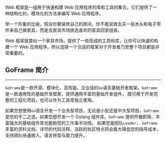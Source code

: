 Web 框架是一组用于快速构建 Web 应用程序的库和工具的集合。它们提供了一种结构化的、模块化的方法来编写 Web 应用程序。

举一个形象的比喻，假设你要装修自己的房间，你不能说我去买一些木头和电子零件来自己做家具，而是去家具市场挑选喜欢的家具回家组装。

Web 框架就类似一个家具市场，提供了一些现成的工具和库，让你可以快速的构建一个 Web 应用程序。所以选择一个合适的框架对于开发者乃至整个项目都是非常重要的。

## GoFrame 简介
---
`GoFrame`是一款开源、模块化、高性能、企业级的`Go`语言基础开发框架。`GoFrame` 是一款通用性的基础开发框架，提供通用丰富的基础开发组件， 既可用于开发完整的工程化项目，也可以作为工具库独立使用。

如果您想使用`Go`语言开发一个业务型项目，无论是小型还是中大型项目，`GoFrame` 是您的不二之选。如果您想开发一个 Golang 组件库，`GoFrame` 提供开箱即用、丰富强大的基础组件库也能助您的工作事半功倍。 如果您是团队`Leader`， `GoFrame`丰富的资料文档、详尽的代码注释、活跃的社区特点将会极大降低您的指导成本，支持团队快速接入、语言转型与能力提升。
